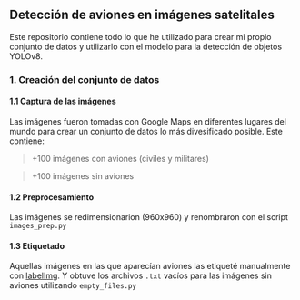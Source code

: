 ## Detección de aviones en imágenes satelitales
Este repositorio contiene todo lo que he utilizado para crear mi propio conjunto de datos y utilizarlo con el modelo para la detección de objetos YOLOv8.

### 1. Creación del conjunto de datos

#### 1.1 Captura de las imágenes
Las imágenes fueron tomadas con Google Maps en diferentes lugares del mundo para crear un conjunto de datos lo más divesificado posible. Este contiene:
> +100 imágenes con aviones (civiles y militares)

> +100 imágenes sin aviones

#### 1.2 Preprocesamiento
Las imágenes se redimensionarion (960x960) y renombraron con el script `images_prep.py`

#### 1.3 Etiquetado
Aquellas imágenes en las que aparecían aviones las etiqueté manualmente con [labelImg](https://github.com/HumanSignal/labelImg).
Y obtuve los archivos `.txt` vacíos para las imágenes sin aviones utilizando `empty_files.py`
